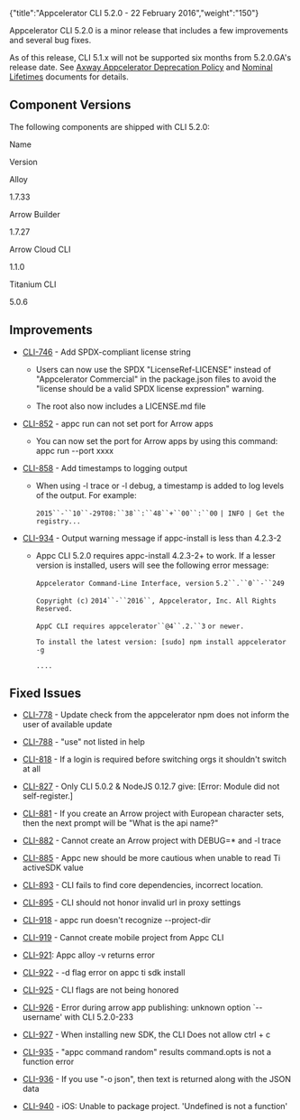 {"title":"Appcelerator CLI 5.2.0 - 22 February 2016","weight":"150"}

Appcelerator CLI 5.2.0 is a minor release that includes a few improvements and several bug fixes.

As of this release, CLI 5.1.x will not be supported six months from 5.2.0.GA's release date. See [Axway Appcelerator Deprecation Policy](/docs/appc/AMPLIFY_Appcelerator_Services_Overview/Axway_Appcelerator_Deprecation_Policy/) and [Nominal Lifetimes](/docs/appc/AMPLIFY_Appcelerator_Services_Overview/Axway_Appcelerator_Product_Lifecycle/#NominalLifetimes) documents for details.

## Component Versions

The following components are shipped with CLI 5.2.0:

Name

Version

Alloy

1.7.33

Arrow Builder

1.7.27

Arrow Cloud CLI

1.1.0

Titanium CLI

5.0.6

## Improvements

* [CLI-746](https://jira.appcelerator.org/browse/CLI-746) - Add SPDX-compliant license string

  * Users can now use the SPDX "LicenseRef-LICENSE" instead of "Appcelerator Commercial" in the package.json files to avoid the "license should be a valid SPDX license expression" warning.

  * The root also now includes a LICENSE.md file

* [CLI-852](https://jira.appcelerator.org/browse/CLI-852) - appc run can not set port for Arrow apps

  * You can now set the port for Arrow apps by using this command: appc run --port xxxx

* [CLI-858](https://jira.appcelerator.org/browse/CLI-858) - Add timestamps to logging output

  * When using \-l trace or \-l debug, a timestamp is added to log levels of the output. For example:

    `2015``-``10``-29T08:``38``:``48``+``00``:``00` `| INFO | Get the registry...`

* [CLI-934](https://jira.appcelerator.org/browse/CLI-934) - Output warning message if appc-install is less than 4.2.3-2

  * Appc CLI 5.2.0 requires appc-install 4.2.3-2+ to work. If a lesser version is installed, users will see the following error message:

    `Appcelerator Command-Line Interface, version` `5.2``.``0``-``249`

    `Copyright (c)` `2014``-``2016``, Appcelerator, Inc. All Rights Reserved.`

    `AppC CLI requires appcelerator``@4``.2.``3` `or newer.`

    `To install the latest version: [sudo] npm install appcelerator -g`

    `....`


## Fixed Issues

* [CLI-778](https://jira.appcelerator.org/browse/CLI-778) - Update check from the appcelerator npm does not inform the user of available update

* [CLI-788](https://jira.appcelerator.org/browse/CLI-788) - "use" not listed in help

* [CLI-818](https://jira.appcelerator.org/browse/CLI-818) - If a login is required before switching orgs it shouldn't switch at all

* [CLI-827](https://jira.appcelerator.org/browse/CLI-827) - Only CLI 5.0.2 & NodeJS 0.12.7 give: \[Error: Module did not self-register.\]

* [CLI-881](https://jira.appcelerator.org/browse/CLI-881) - If you create an Arrow project with European character sets, then the next prompt will be "What is the api name?"

* [CLI-882](https://jira.appcelerator.org/browse/CLI-882) - Cannot create an Arrow project with DEBUG=\* and -l trace

* [CLI-885](https://jira.appcelerator.org/browse/CLI-885) - Appc new should be more cautious when unable to read Ti activeSDK value

* [CLI-893](https://jira.appcelerator.org/browse/CLI-893) - CLI fails to find core dependencies, incorrect location.

* [CLI-895](https://jira.appcelerator.org/browse/CLI-895) - CLI should not honor invalid url in proxy settings

* [CLI-918](https://jira.appcelerator.org/browse/CLI-918) - appc run doesn't recognize --project-dir

* [CLI-919](https://jira.appcelerator.org/browse/CLI-919) - Cannot create mobile project from Appc CLI

* [CLI-921](https://jira.appcelerator.org/browse/CLI-921): Appc alloy -v returns error

* [CLI-922](https://jira.appcelerator.org/browse/CLI-922) - -d flag error on appc ti sdk install

* [CLI-925](https://jira.appcelerator.org/browse/CLI-925) - CLI flags are not being honored

* [CLI-926](https://jira.appcelerator.org/browse/CLI-926) - Error during arrow app publishing: unknown option \`--username' with CLI 5.2.0-233

* [CLI-927](https://jira.appcelerator.org/browse/CLI-927) - When installing new SDK, the CLI Does not allow ctrl + c

* [CLI-935](https://jira.appcelerator.org/browse/CLI-935) - "appc command random" results command.opts is not a function error

* [CLI-936](https://jira.appcelerator.org/browse/CLI-936) - If you use "-o json", then text is returned along with the JSON data

* [CLI-940](https://jira.appcelerator.org/browse/CLI-940) - iOS: Unable to package project. 'Undefined is not a function'

